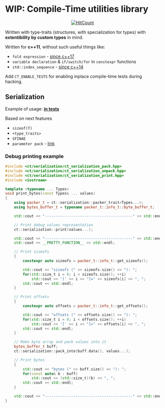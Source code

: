 # WIP: Compile-Time utilities library

<p align="center">
  <a href="http://hits.dwyl.com/inobelar/compiletime-utils">
    <img title="HitCount" src="http://hits.dwyl.com/inobelar/compiletime-utils.svg"/>
  </a>
</p>

Written with type-traits (structures, with specialization for types) with **extentibility by custom types** in mind.

Written for **c++11**, without such useful things like:
- `fold expression` - [since c++17](https://en.cppreference.com/w/cpp/language/fold)
- `variable declaration` & `if/switch/for` in `constexpr` functions
- `std::index_sequence` - [since c++14](https://en.cppreference.com/w/cpp/utility/integer_sequence)

Add `CT_ENABLE_TESTS` for enabling inplace compile-time tests during hacking. 

## Serialization

Example of usage: [**in tests**](./tests/ct_serialization_tests/ct_serialization_test.cpp)

Based on next features
- `sizeof(T)`
- `<type_traits>`
- `SFINAE`
- `parameter pack` - [link](https://en.cppreference.com/w/cpp/language/parameter_pack)

### Debug printing example

```cpp
#include <ct/serialization/ct_serialization_pack.hpp>
#include <ct/serialization/ct_serialization_unpack.hpp>
#include <ct/serialization/ct_serialization_print.hpp>
#include <iostream>

template <typename ... Types>
void print_bytes(const Types& ... values)
{
    using packer_t = ct::serialization::packer_trait<Types...>;
    using bytes_buffer_t = typename packer_t::info_t::byte_buffer_t;

    std::cout << "----------------------------------------" << std::endl;

    // Print debug values representation
    ct::serialization::print(values...);

    std::cout << "----------------------------------------" << std::endl;
    std::cout << __PRETTY_FUNCTION__ << std::endl;

    // Print sizeofs
    {
        constexpr auto sizeofs = packer_t::info_t::get_sizeofs();

        std::cout << "sizeofs (" << sizeofs.size() << "): ";
        for(std::size_t i = 0; i < sizeofs.size(); ++i)
            std::cout << '[' << i << "]=" << sizeofs[i] << ", ";
        std::cout << std::endl;
    }

    // Print offsets
    {
        constexpr auto offsets = packer_t::info_t::get_offsets();

        std::cout << "offsets (" << offsets.size() << "): ";
        for(std::size_t i = 0; i < offsets.size(); ++i)
            std::cout << '[' << i << "]=" << offsets[i] << ", ";
        std::cout << std::endl;
    }

    // Make byte array and pack values into it
    bytes_buffer_t buff;
    ct::serialization::pack_into(buff.data(), values...);

    // Print bytes
    {
        std::cout << "bytes (" << buff.size() << "): ";
        for(const auto& b : buff)
            std::cout << (std::size_t)(b) << ", ";
        std::cout << std::endl;
    }

    std::cout << "----------------------------------------" << std::endl;
}
```
